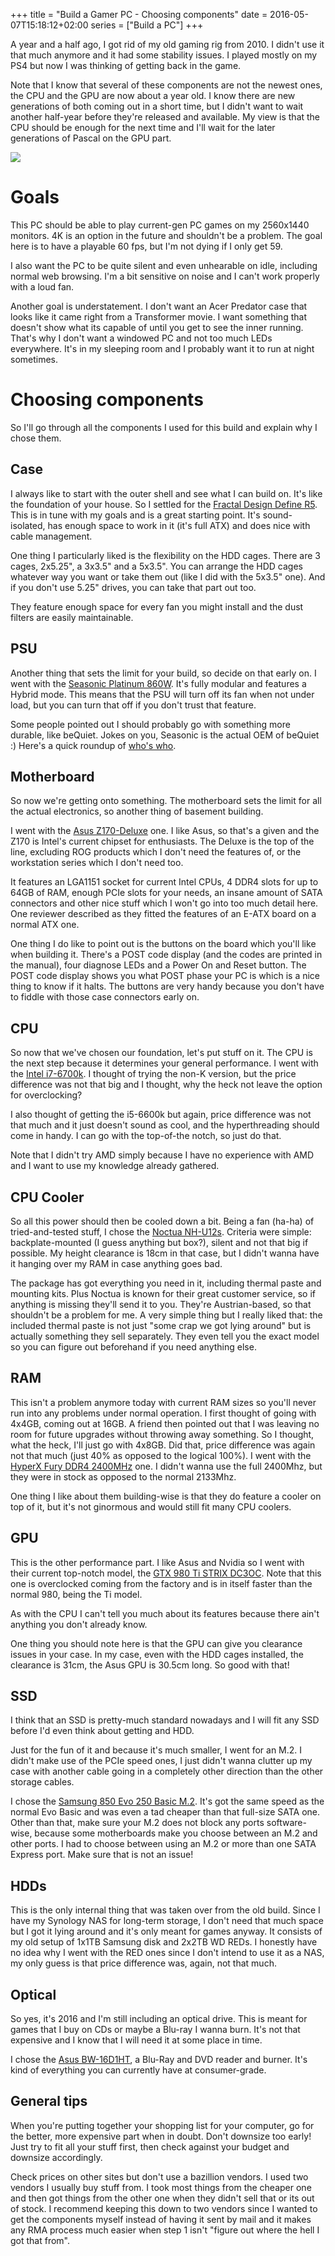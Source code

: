 +++
title = "Build a Gamer PC - Choosing components"
date = 2016-05-07T15:18:12+02:00
series = ["Build a PC"]
+++

A year and a half ago, I got rid of my old gaming rig from 2010. I didn't use it that much anymore and it had some stability issues. I played mostly on my PS4 but now I was thinking of getting back in the game.

Note that I know that several of these components are not the newest ones, the CPU and the GPU are now about a year old. I know there are new generations of both coming out in a short time, but I didn't want to wait another half-year before they're released and available. My view is that the CPU should be enough for the next time and I'll wait for the later generations of Pascal on the GPU part.

![](/post/front.jpg)

# Goals

This PC should be able to play current-gen PC games on my 2560x1440 monitors. 4K is an option in the future and shouldn't be a problem. The goal here is to have a playable 60 fps, but I'm not dying if I only get 59.

I also want the PC to be quite silent and even unhearable on idle, including normal web browsing. I'm a bit sensitive on noise and I can't work properly with a loud fan.

Another goal is understatement. I don't want an Acer Predator case that looks like it came right from a Transformer movie. I want something that doesn't show what its capable of until you get to see the inner running. That's why I don't want a windowed PC and not too much LEDs everywhere. It's in my sleeping room and I probably want it to run at night sometimes.

# Choosing components

So I'll go through all the components I used for this build and explain why I chose them.

## Case

I always like to start with the outer shell and see what I can build on. It's like the foundation of your house. So I settled for the [Fractal Design Define R5](http://www.fractal-design.com/home/product/cases/define-series/define-r5-black). This is in tune with my goals and is a great starting point. It's sound-isolated, has enough space to work in it (it's full ATX) and does nice with cable management.

One thing I particularly liked is the flexibility on the HDD cages. There are 3 cages, 2x5.25", a 3x3.5" and a 5x3.5". You can arrange the HDD cages whatever way you want or take them out (like I did with the 5x3.5" one). And if you don't use 5.25" drives, you can take that part out too.

They feature enough space for every fan you might install and the dust filters are easily maintainable.

## PSU

Another thing that sets the limit for your build, so decide on that early on. I went with the [Seasonic Platinum 860W](https://seasonic.com/product/platinum-860/). It's fully modular and features a Hybrid mode. This means that the PSU will turn off its fan when not under load, but you can turn that off if you don't trust that feature.

Some people pointed out I should probably go with something more durable, like beQuiet. Jokes on you, Seasonic is the actual OEM of beQuiet :) Here's a quick roundup of [who's who](http://www.tomshardware.com/reviews/power-supply-oem-manufacturer,2913.html).

## Motherboard

So now we're getting onto something. The motherboard sets the limit for all the actual electronics, so another thing of basement building.

I went with the [Asus Z170-Deluxe](https://www.asus.com/Motherboards/Z170-DELUXE/) one. I like Asus, so that's a given and the Z170 is Intel's current chipset for enthusiasts. The Deluxe is the top of the line, excluding ROG products which I don't need the features of, or the workstation series which I don't need too. 

It features an LGA1151 socket for current Intel CPUs, 4 DDR4 slots for up to 64GB of RAM, enough PCIe slots for your needs, an insane amount of SATA connectors and other nice stuff which I won't go into too much detail here. One reviewer described as they fitted the features of an E-ATX board on a normal ATX one.

One thing I do like to point out is the buttons on the board which you'll like when building it. There's a POST code display (and the codes are printed in the manual), four diagnose LEDs and a Power On and Reset button. The POST code display shows you what POST phase your PC is which is a nice thing to know if it halts. The buttons are very handy because you don't have to fiddle with those case connectors early on.

## CPU

So now that we've chosen our foundation, let's put stuff on it. The CPU is the next step because it determines your general performance. I went with the [Intel i7-6700k](http://ark.intel.com/products/88195/Intel-Core-i7-6700K-Processor-8M-Cache-up-to-4_20-GHz). I thought of trying the non-K version, but the price difference was not that big and I thought, why the heck not leave the option for overclocking?

I also thought of getting the i5-6600k but again, price difference was not that much and it just doesn't sound as cool, and the hyperthreading should come in handy. I can go with the top-of-the notch, so just do that. 

Note that I didn't try AMD simply because I have no experience with AMD and I want to use my knowledge already gathered.

## CPU Cooler

So all this power should then be cooled down a bit. Being a fan (ha-ha) of tried-and-tested stuff, I chose the [Noctua NH-U12s](http://noctua.at/en/nh-u12s.html). Criteria were simple: backplate-mounted (I guess anything but box?), silent and not that big if possible. My height clearance is 18cm in that case, but I didn't wanna have it hanging over my RAM in case anything goes bad.

The package has got everything you need in it, including thermal paste and mounting kits. Plus Noctua is known for their great customer service, so if anything is missing they'll send it to you. They're Austrian-based, so that shouldn't be a problem for me. A very simple thing but I really liked that: the included thermal paste is not just "some crap we got lying around" but is actually something they sell separately. They even tell you the exact model so you can figure out beforehand if you need anything else.

## RAM

This isn't a problem anymore today with current RAM sizes so you'll never run into any problems under normal operation. I first thought of going with 4x4GB, coming out at 16GB. A friend then pointed out that I was leaving no room for future upgrades without throwing away something. So I thought, what the heck, I'll just go with 4x8GB. Did that, price difference was again not that much (just 40% as opposed to the logical 100%). I went with the [HyperX Fury DDR4 2400MHz](https://www.kingston.com/datasheets/HX424C15FBK4_32.pdf) one. I didn't wanna use the full 2400Mhz, but they were in stock as opposed to the normal 2133Mhz.

One thing I like about them building-wise is that they do feature a cooler on top of it, but it's not ginormous and would still fit many CPU coolers.

## GPU

This is the other performance part. I like Asus and Nvidia so I went with their current top-notch model, the [GTX 980 Ti STRIX DC3OC](https://www.asus.com/Graphics-Cards/STRIXGTX980TIDC3OC6GD5GAMING/). Note that this one is overclocked coming from the factory and is in itself faster than the normal 980, being the Ti model.

As with the CPU I can't tell you much about its features because there ain't anything you don't already know.

One thing you should note here is that the GPU can give you clearance issues in your case. In my case, even with the HDD cages installed, the clearance is 31cm, the Asus GPU is 30.5cm long. So good with that!

## SSD

I think that an SSD is pretty-much standard nowadays and I will fit any SSD before I'd even think about getting and HDD.

Just for the fun of it and because it's much smaller, I went for an M.2\. I didn't make use of the PCIe speed ones, I just didn't wanna clutter up my case with another cable going in a completely other direction than the other storage cables.

I chose the [Samsung 850 Evo 250 Basic M.2](http://www.samsung.com/us/computer/memory-storage/MZ-N5E500BW). It's got the same speed as the normal Evo Basic and was even a tad cheaper than that full-size SATA one. Other than that, make sure your M.2 does not block any ports software-wise, because some motherboards make you choose between an M.2 and other ports. I had to choose between using an M.2 or more than one SATA Express port. Make sure that is not an issue!

## HDDs

This is the only internal thing that was taken over from the old build. Since I have my Synology NAS for long-term storage, I don't need that much space but I got it lying around and it's only meant for games anyway. It consists of my old setup of 1x1TB Samsung disk and 2x2TB WD REDs. I honestly have no idea why I went with the RED ones since I don't intend to use it as a NAS, my only guess is that price difference was, again, not that much.

## Optical

So yes, it's 2016 and I'm still including an optical drive. This is meant for games that I buy on CDs or maybe a Blu-ray I wanna burn. It's not that expensive and I know that I will need it at some place in time.

I chose the [Asus BW-16D1HT](https://www.asus.com/Optical-Drives-Storage/BW16D1HT/), a Blu-Ray and DVD reader and burner. It's kind of everything you can currently have at consumer-grade.

## General tips

When you're putting together your shopping list for your computer, go for the better, more expensive part when in doubt. Don't downsize too early! Just try to fit all your stuff first, then check against your budget and downsize accordingly.

Check prices on other sites but don't use a bazillion vendors. I used two vendors I usually buy stuff from. I took most things from the cheaper one and then got things from the other one when they didn't sell that or its out of stock. I recommend keeping this down to two vendors since I wanted to get the components myself instead of having it sent by mail and it makes any RMA process much easier when step 1 isn't "figure out where the hell I got that from".